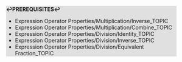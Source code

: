 <div style="margin:2em; background-color: #e0e0e0;">

<strong>↩PREREQUISITES↩</strong>

 * Expression Operator Properties/Multiplication/Inverse_TOPIC
 * Expression Operator Properties/Multiplication/Combine_TOPIC
 * Expression Operator Properties/Division/Identity_TOPIC
 * Expression Operator Properties/Division/Inverse_TOPIC
 * Expression Operator Properties/Division/Equivalent Fraction_TOPIC

</div>


